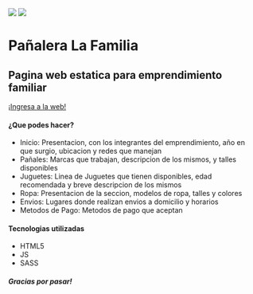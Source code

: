 <img src="https://user-images.githubusercontent.com/74736159/158622327-534aac31-55f6-4ad7-a160-e30e6d05ae1f.png"/>
<img src="https://user-images.githubusercontent.com/74736159/158622492-b022731c-4174-4021-91bb-370d23711c75.png"/>

<h1>Pañalera La Familia</h1>

<h2>Pagina web estatica para emprendimiento familiar</h2>
<a href="https://panaleralafamilia.netlify.app/">¡Ingresa a la web!</a>

<h4>¿Que podes hacer?</h4>
<ul>
  <li> Inicio: Presentacion, con los integrantes del emprendimiento, año en que surgio, ubicacion y redes que manejan </li>
  <li> Pañales: Marcas que trabajan, descripcion de los mismos, y talles disponibles</li>
  <li> Juguetes: Linea de Juguetes que tienen disponibles, edad recomendada y breve descripcion de los mismos</li>
  <li> Ropa: Presentacion de la seccion, modelos de ropa, talles y colores </li>
  <li> Envios: Lugares donde realizan envios a domicilio y horarios </li>
  <li> Metodos de Pago: Metodos de pago que aceptan</li>
</ul>

<h4>Tecnologias utilizadas</h4>
<ul>
  <li>HTML5</li>
  <li>JS</li>
  <li>SASS</li>
</ul>


<h5>Gracias por pasar!</h5>
